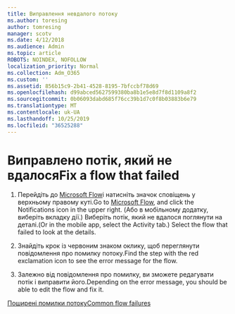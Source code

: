```yaml
---
title: Виправлення невдалого потоку
ms.author: toresing
author: tomresing
manager: scotv
ms.date: 4/12/2018
ms.audience: Admin
ms.topic: article
ROBOTS: NOINDEX, NOFOLLOW
localization_priority: Normal
ms.collection: Adm_O365
ms.custom: ''
ms.assetid: 856b15c9-2b41-4528-8195-7bfccbf78d69
ms.openlocfilehash: d99abced5627599380ba8b1e5e8d7f8d1109a8f2
ms.sourcegitcommit: 0b06093dabd685f76cc39b1d7c0f8b03883b6e79
ms.translationtype: MT
ms.contentlocale: uk-UA
ms.lasthandoff: 10/25/2019
ms.locfileid: "36525288"
---
```

# <a name="fix-a-flow-that-failed"></a><span data-ttu-id="f850e-102">Виправлено потік, який не вдалося</span><span class="sxs-lookup"><span data-stu-id="f850e-102">Fix a flow that failed</span></span>

1. <span data-ttu-id="f850e-103">Перейдіть до [Microsoft Flow](https://flow.microsoft.com/)і натисніть значок сповіщень у верхньому правому куті.</span><span class="sxs-lookup"><span data-stu-id="f850e-103">Go to [Microsoft Flow](https://flow.microsoft.com/), and click the Notifications icon in the upper right.</span></span> <span data-ttu-id="f850e-104">(Або в мобільному додатку, виберіть вкладку дії.) Виберіть потік, який не вдалося поглянути на деталі.</span><span class="sxs-lookup"><span data-stu-id="f850e-104">(Or in the mobile app, select the Activity tab.) Select the flow that failed to look at the details.</span></span>
    
2. <span data-ttu-id="f850e-105">Знайдіть крок із червоним знаком оклику, щоб переглянути повідомлення про помилку потоку.</span><span class="sxs-lookup"><span data-stu-id="f850e-105">Find the step with the red exclamation icon to see the error message for the flow.</span></span>
    
3. <span data-ttu-id="f850e-106">Залежно від повідомлення про помилку, ви зможете редагувати потік і виправити його.</span><span class="sxs-lookup"><span data-stu-id="f850e-106">Depending on the error message, you should be able to edit the flow and fix it.</span></span> 
    
[<span data-ttu-id="f850e-107">Поширені помилки потоку</span><span class="sxs-lookup"><span data-stu-id="f850e-107">Common flow failures</span></span>](https://go.microsoft.com/fwlink/?linkid=872110)
  

